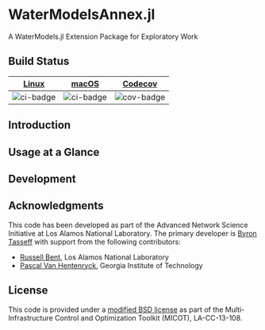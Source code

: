 # WaterModelsAnnex.jl
 A WaterModels.jl Extension Package for Exploratory Work 

## Build Status
| [Linux][ci-link]  | [macOS][ci-link]  | [Codecov][cov-link]   |
| :---------------: | :---------------: | :-------------------: |
| ![ci-badge]       | ![ci-badge]       | ![cov-badge]          |

[ci-badge]: https://travis-ci.org/lanl-ansi/WaterModelsAnnex.jl.svg?branch=master "Travis build status"
[ci-link]: https://travis-ci.org/lanl-ansi/WaterModelsAnnex.jl "Travis build status"
[cov-badge]: https://codecov.io/gh/lanl-ansi/WaterModelsAnnex.jl/branch/master/graph/badge.svg
[cov-link]: https://codecov.io/gh/lanl-ansi/WaterModelsAnnex.jl

## Introduction

## Usage at a Glance

## Development

## Acknowledgments
This code has been developed as part of the Advanced Network Science Initiative at Los Alamos National Laboratory.
The primary developer is [Byron Tasseff](https://github.com/tasseff) with support from the following contributors:
- [Russell Bent](https://github.com/rb004f), Los Alamos National Laboratory
- [Pascal Van Hentenryck](https://github.com/pascalvanhentenryck), Georgia Institute of Technology

## License
This code is provided under a [modified BSD license](https://github.com/lanl-ansi/WaterModelsAnnex.jl/blob/master/LICENSE.md) as part of the Multi-Infrastructure Control and Optimization Toolkit (MICOT), LA-CC-13-108.
